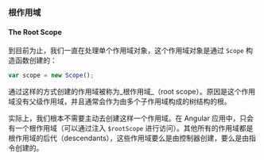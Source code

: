 ### 根作用域

#### The Root Scope

到目前为止，我们一直在处理单个作用域对象，这个作用域对象是通过 `Scope` 构造函数创建的：

```js
var scope = new Scope();
```

通过这样的方式创建的作用域被称为_根作用域_（root scope）。原因是这个作用域没有父级作用域，并且通常会作为由多个子作用域构成的树结构的根。

实际上，我们根本不需要主动去创建这样一个作用域。在 Angular 应用中，只会有一个根作用域（可以通过注入 `$rootScope` 进行访问）。其他所有的作用域都是根作用域的后代（descendants），这些作用域要么是由控制器创建，要么是由指令创建的。


